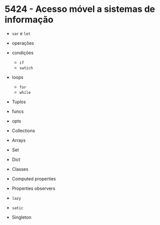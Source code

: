 # 5424 - Acesso móvel a sistemas de informação

* `var` e `let`
* operações
* condições
  * `if`
  * `swtich`
* loops
  * `for`
  * `while`
* Tuplos
* funcs
* opts
* Collections
 * Arrays
 * Set
 * Dict
* Classes
 * Computed properties
 * Properties observers
 * `lazy`
 * `satic`

* Singleton
